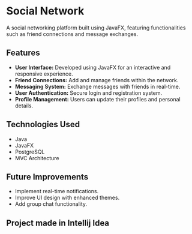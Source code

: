 # Social Network

A social networking platform built using JavaFX, featuring functionalities such as friend connections and message exchanges.

## Features
- **User Interface:** Developed using JavaFX for an interactive and responsive experience.
- **Friend Connections:** Add and manage friends within the network.
- **Messaging System:** Exchange messages with friends in real-time.
- **User Authentication:** Secure login and registration system.
- **Profile Management:** Users can update their profiles and personal details.

## Technologies Used
- Java
- JavaFX
- PostgreSQL
- MVC Architecture

## Future Improvements
- Implement real-time notifications.
- Improve UI design with enhanced themes.
- Add group chat functionality.

## Project made in Intellij Idea
